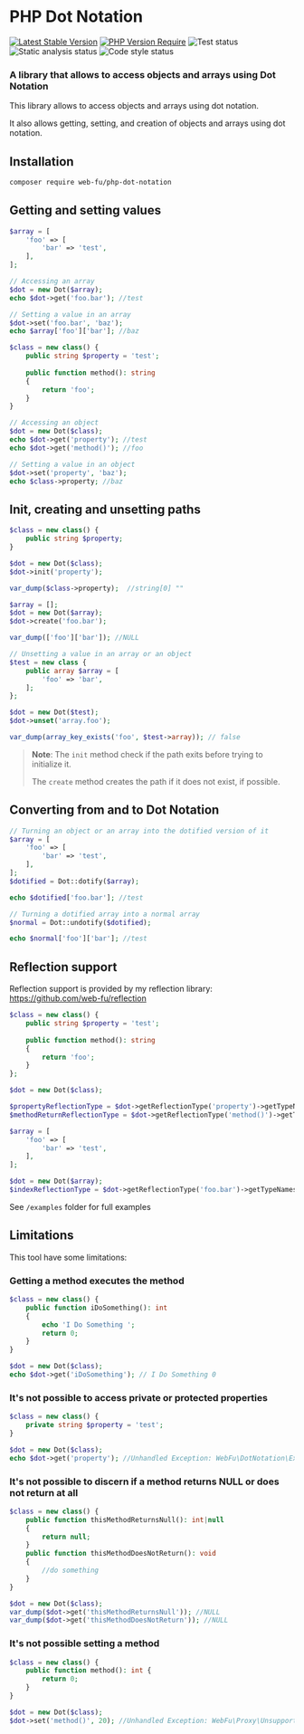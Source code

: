PHP Dot Notation
==============================================================================================
[![Latest Stable Version](https://poser.pugx.org/web-fu/php-dot-notation/v)](https://packagist.org/packages/web-fu/php-dot-notation)
[![PHP Version Require](https://poser.pugx.org/web-fu/php-dot-notation/require/php)](https://packagist.org/packages/web-fu/php-dot-notation)
![Test status](https://github.com/web-fu/php-dot-notation/actions/workflows/tests.yaml/badge.svg)
![Static analysis status](https://github.com/web-fu/php-dot-notation/actions/workflows/static-analysis.yml/badge.svg)
![Code style status](https://github.com/web-fu/php-dot-notation/actions/workflows/code-style.yaml/badge.svg)

### A library that allows to access objects and arrays using Dot Notation

This library allows to access objects and arrays using dot notation. 

It also allows getting, setting, and creation of objects and arrays using dot notation.

## Installation
```bash
composer require web-fu/php-dot-notation
```

## Getting and setting values
```php
$array = [
    'foo' => [
        'bar' => 'test',
    ],
];

// Accessing an array
$dot = new Dot($array);
echo $dot->get('foo.bar'); //test

// Setting a value in an array
$dot->set('foo.bar', 'baz');
echo $array['foo']['bar']; //baz

$class = new class() {
    public string $property = 'test';
    
    public function method(): string
    {
        return 'foo';
    }
}

// Accessing an object
$dot = new Dot($class);
echo $dot->get('property'); //test
echo $dot->get('method()'); //foo

// Setting a value in an object
$dot->set('property', 'baz');
echo $class->property; //baz
```

## Init, creating and unsetting paths
```php
$class = new class() {
    public string $property;
}

$dot = new Dot($class);
$dot->init('property');

var_dump($class->property);  //string[0] ""

$array = [];
$dot = new Dot($array);
$dot->create('foo.bar');

var_dump(['foo']['bar']); //NULL    

// Unsetting a value in an array or an object
$test = new class {
    public array $array = [
        'foo' => 'bar',
    ];
};

$dot = new Dot($test);
$dot->unset('array.foo');

var_dump(array_key_exists('foo', $test->array)); // false
```

> **Note**: The `init` method check if the path exits before trying to initialize it. 
> 
> The `create` method creates the path if it does not exist, if possible.

## Converting from and to Dot Notation
```php
// Turning an object or an array into the dotified version of it
$array = [
    'foo' => [
        'bar' => 'test',
    ],
];
$dotified = Dot::dotify($array);

echo $dotified['foo.bar']; //test

// Turning a dotified array into a normal array
$normal = Dot::undotify($dotified);

echo $normal['foo']['bar']; //test
```

## Reflection support
Reflection support is provided by my reflection library: https://github.com/web-fu/reflection

```php
$class = new class() {
    public string $property = 'test';
    
    public function method(): string
    {
        return 'foo';
    }
};

$dot = new Dot($class);

$propertyReflectionType = $dot->getReflectionType('property')->getTypeNames(); // ['string']
$methodReturnReflectionType = $dot->getReflectionType('method()')->getTypeNames(); // ['string']

$array = [
    'foo' => [
        'bar' => 'test',
    ],
];

$dot = new Dot($array);
$indexReflectionType = $dot->getReflectionType('foo.bar')->getTypeNames(); // ['string']
```

See `/examples` folder for full examples

## Limitations
This tool have some limitations: 

### Getting a method executes the method
```php
$class = new class() {
    public function iDoSomething(): int
    {
        echo 'I Do Something ';
        return 0;
    }
}

$dot = new Dot($class);
echo $dot->get('iDoSomething'); // I Do Something 0
```

### It's not possible to access private or protected properties
```php
$class = new class() {
    private string $property = 'test';
}

$dot = new Dot($class);
echo $dot->get('property'); //Unhandled Exception: WebFu\DotNotation\Exception\PathNotFoundException Path `property` not found
```

### It's not possible to discern if a method returns NULL or does not return at all
```php
$class = new class() {
    public function thisMethodReturnsNull(): int|null
    {
        return null;
    }
    public function thisMethodDoesNotReturn(): void
    {
        //do something
    } 
}

$dot = new Dot($class);
var_dump($dot->get('thisMethodReturnsNull')); //NULL
var_dump($dot->get('thisMethodDoesNotReturn')); //NULL
```

### It's not possible setting a method
```php
$class = new class() {
    public function method(): int {
        return 0;
    }
}

$dot = new Dot($class);
$dot->set('method()', 20); //Unhandled Exception: WebFu\Proxy\UnsupportedOperationException Cannot set a class method

```
